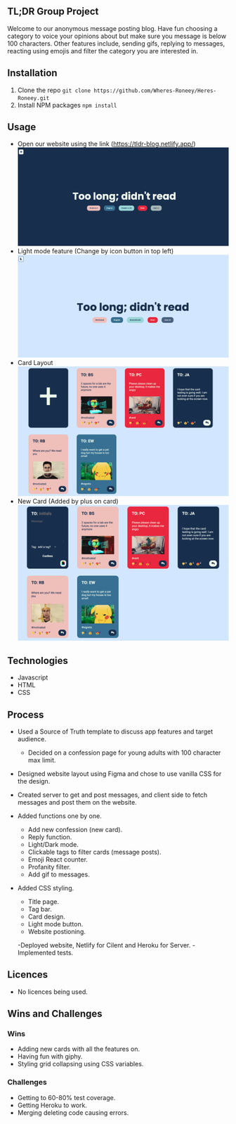## TL;DR Group Project

Welcome to our anonymous message posting blog. Have fun choosing a category to voice your opinions about but make sure you message is below 100 characters. Other features include, sending gifs, replying to messages, reacting using emojis and filter the category you are interested in.

## Installation

1. Clone the repo
   `git clone https://github.com/Wheres-Roneey/Heres-Roneey.git `
2. Install NPM packages
   `npm install`

## Usage

- Open our website using the link (https://tldr-blog.netlify.app/)
  ![](./tldrImages/titlePage.png)
- Light mode feature (Change by icon button in top left)
  ![](./tldrImages/lightMode.png)
- Card Layout
  ![](./tldrImages/cardLayout.png)
- New Card (Added by plus on card)
  ![](./tldrImages/newCard.png)

## Technologies

- Javascript
- HTML
- CSS

## Process

- Used a Source of Truth template to discuss app features and target audience.
  - Decided on a confession page for young adults with 100 character max limit.
- Designed website layout using Figma and chose to use vanilla CSS for the design.
- Created server to get and post messages, and client side to fetch messages and post them on the website.
- Added functions one by one.
  - Add new confession (new card).
  - Reply function.
  - Light/Dark mode.
  - Clickable tags to filter cards (message posts).
  - Emoji React counter.
  - Profanity filter.
  - Add gif to messages.
- Added CSS styling.

  - Title page.
  - Tag bar.
  - Card design.
  - Light mode button.
  - Website postioning.

  -Deployed website, Netlify for Cilent and Heroku for Server.
  -Implemented tests.

## Licences

- No licences being used.

## Wins and Challenges

### Wins

- Adding new cards with all the features on.
- Having fun with giphy.
- Styling grid collapsing using CSS variables.

### Challenges

- Getting to 60-80% test coverage.
- Getting Heroku to work.
- Merging deleting code causing errors.
